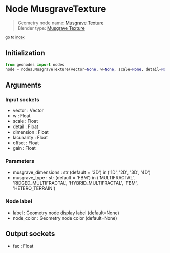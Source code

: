 
# Node MusgraveTexture

> Geometry node name: [Musgrave Texture](https://docs.blender.org/manual/en/latest/modeling/geometry_nodes/texture/musgrave.html)<br>
  Blender type: [Musgrave Texture](https://docs.blender.org/api/current/bpy.types.ShaderNodeTexMusgrave.html)
  
<sub>go to [index](/docs/index.md)</sub>

## Initialization

```python
from geonodes import nodes
node = nodes.MusgraveTexture(vector=None, w=None, scale=None, detail=None, dimension=None, lacunarity=None, offset=None, gain=None, musgrave_dimensions='3D', musgrave_type='FBM', label=None, node_color=None)
```



## Arguments


### Input sockets

- vector : Vector
- w : Float
- scale : Float
- detail : Float
- dimension : Float
- lacunarity : Float
- offset : Float
- gain : Float

### Parameters

- musgrave_dimensions : str (default = '3D') in ('1D', '2D', '3D', '4D')
- musgrave_type : str (default = 'FBM') in ('MULTIFRACTAL', 'RIDGED_MULTIFRACTAL', 'HYBRID_MULTIFRACTAL', 'FBM', 'HETERO_TERRAIN')

### Node label

- label : Geometry node display label (default=None)
- node_color : Geometry node color (default=None)

## Output sockets

- fac : Float
